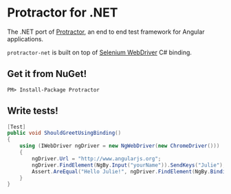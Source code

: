 Protractor for .NET
===================

The .NET port of [Protractor](https://github.com/angular/protractor), an end to end test framework for Angular applications.

`protractor-net` is built on top of [Selenium WebDriver](http://www.seleniumhq.org/projects/webdriver/) C# binding.

## Get it from NuGet!

    PM> Install-Package Protractor

## Write tests!

```csharp
[Test]
public void ShouldGreetUsingBinding()
{
    using (IWebDriver ngDriver = new NgWebDriver(new ChromeDriver()))
    {
        ngDriver.Url = "http://www.angularjs.org";
        ngDriver.FindElement(NgBy.Input("yourName")).SendKeys("Julie");
        Assert.AreEqual("Hello Julie!", ngDriver.FindElement(NgBy.Binding("{{yourName}}")).Text);
    }
}
```
